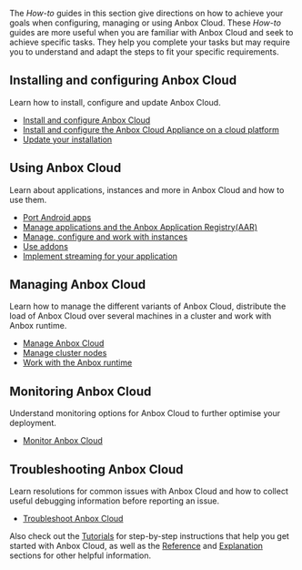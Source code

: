 The *How-to* guides in this section give directions on how to achieve your goals when configuring, managing or using Anbox Cloud. These *How-to*  guides are more useful when you are familiar with Anbox Cloud and seek to achieve specific tasks. They help you complete your tasks but may require you to understand and adapt the steps to fit your specific requirements.

## Installing and configuring Anbox Cloud
Learn how to install, configure and update Anbox Cloud.

* [Install and configure Anbox Cloud](https://discourse.ubuntu.com/t/24336)
* [Install and configure the Anbox Cloud Appliance on a cloud platform](https://discourse.ubuntu.com/t/29702)
* [Update your installation](https://discourse.ubuntu.com/t/24331)

## Using Anbox Cloud
Learn about applications, instances and more in Anbox Cloud and how to use them.

* [Port Android apps](https://discourse.ubuntu.com/t/17776)
* [Manage applications and the Anbox Application Registry(AAR)](https://discourse.ubuntu.com/t/24333)
* [Manage, configure and work with instances](https://discourse.ubuntu.com/t/24335)
* [Use addons](https://discourse.ubuntu.com/t/17759)
*  [Implement streaming for your application](https://discourse.ubuntu.com/t/implement-streaming/24332)

## Managing Anbox Cloud
Learn how to manage the different variants of Anbox Cloud, distribute the load of Anbox Cloud over several machines in a cluster and work with Anbox runtime.

* [Manage Anbox Cloud](https://discourse.ubuntu.com/t/24337)
* [Manage cluster nodes](https://discourse.ubuntu.com/t/24334) 
* [Work with the Anbox runtime](https://discourse.ubuntu.com/t/33098)

## Monitoring Anbox Cloud

Understand monitoring options for Anbox Cloud to further optimise your deployment.

* [Monitor Anbox Cloud](https://discourse.ubuntu.com/t/24338)

## Troubleshooting Anbox Cloud

Learn resolutions for common issues with Anbox Cloud and how to collect useful debugging information before reporting an issue.

* [Troubleshoot Anbox Cloud](https://discourse.ubuntu.com/t/17837)

Also check out the [Tutorials](https://discourse.ubuntu.com/t/tutorials/28826) for step-by-step instructions that help you get started with Anbox Cloud, as well as the [Reference](https://discourse.ubuntu.com/t/reference/28828) and [Explanation](https://discourse.ubuntu.com/t/explanation/28829) sections for other helpful information.
